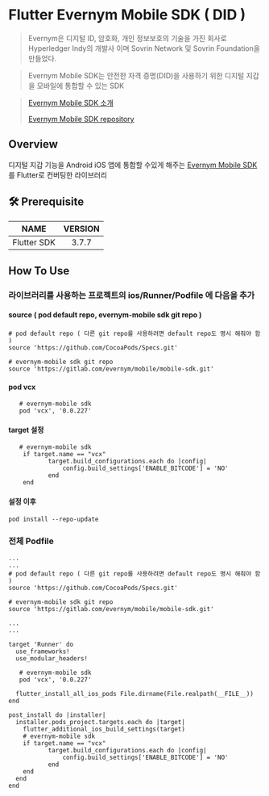 # Flutter Evernym Mobile SDK ( DID )
>Evernym은 디지털 ID, 암호화, 개인 정보보호의 기술을 가진 회사로 Hyperledger Indy의 개발사 이며 Sovrin Network 및 Sovrin Foundation을 만들었다.

>Evernym Mobile SDK는 안전한 자격 증명(DID)을 사용하기 위한 디지털 지갑을 모바일에 통합할 수 있는 SDK

> [Evernym Mobile SDK 소개](https://www.evernym.com/mobilesdk/)
> 
> [Evernym Mobile SDK repository](https://gitlab.com/evernym/mobile/mobile-sdk)
## Overview


디지털 지갑 기능을 Android iOS 앱에 통합할 수있게 해주는 [Evernym Mobile SDK](https://gitlab.com/evernym/mobile/mobile-sdk) 를 Flutter로 컨버팅한 라이브러리

## 🛠 Prerequisite
|      NAME      | VERSION |
|:--------------:|:-------:|
|  Flutter SDK   |  3.7.7  |

## How To Use
### 라이브러리를 사용하는 프로젝트의 ios/Runner/Podfile 에 다음을 추가
#### source ( pod default repo, evernym-mobile sdk git repo )

``` Podfile
# pod default repo ( 다른 git repo를 사용하려면 default repo도 명시 해줘야 함 )
source 'https://github.com/CocoaPods/Specs.git'

# evernym-mobile sdk git repo
source 'https://gitlab.com/evernym/mobile/mobile-sdk.git'
```
#### pod vcx

``` Podfile
   # evernym-mobile sdk
   pod 'vcx', '0.0.227'
```
#### target 설정

``` Podfile
   # evernym-mobile sdk
    if target.name == "vcx"
           target.build_configurations.each do |config|
               config.build_settings['ENABLE_BITCODE'] = 'NO'
           end
    end
```
#### 설정 이후
```
pod install --repo-update
```

### 전체 Podfile
``` Podfile
...
...
# pod default repo ( 다른 git repo를 사용하려면 default repo도 명시 해줘야 함 )
source 'https://github.com/CocoaPods/Specs.git'

# evernym-mobile sdk git repo
source 'https://gitlab.com/evernym/mobile/mobile-sdk.git'

...
...

target 'Runner' do
  use_frameworks!
  use_modular_headers!

   # evernym-mobile sdk
   pod 'vcx', '0.0.227'
   
  flutter_install_all_ios_pods File.dirname(File.realpath(__FILE__))
end

post_install do |installer|
  installer.pods_project.targets.each do |target|
    flutter_additional_ios_build_settings(target)
    # evernym-mobile sdk
    if target.name == "vcx"
           target.build_configurations.each do |config|
               config.build_settings['ENABLE_BITCODE'] = 'NO'
           end
    end
  end
end

```
